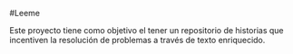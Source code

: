 #Leeme

Este proyecto tiene como objetivo el tener un repositorio de historias que incentiven la resolución de problemas a través de texto enriquecido. 